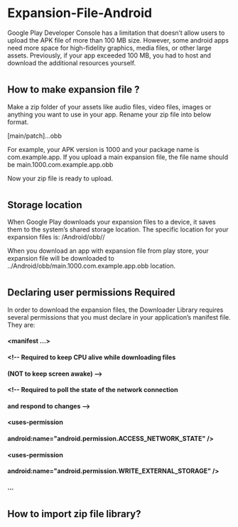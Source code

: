 # Expansion-File-Android

Google Play Developer Console has a limitation that doesn’t allow users to upload the APK file of more than 100 MB size. However, some android apps need more space for high-fidelity graphics, media files, or other large assets. Previously, if your app exceeded 100 MB, you had to host and download the additional resources yourself.
#
## How to make expansion file ?
Make a zip folder of your assets like audio files, video files, images or anything you want to use in your app. Rename your zip file into below format.

[main/patch].<expansion-version>.<package-name>.obb

For example, your APK version is 1000 and your package name is com.example.app. If you upload a main expansion file, the file name should be main.1000.com.example.app.obb

Now your zip file is ready to upload.
#
## Storage location
When Google Play downloads your expansion files to a device, it saves them to the system’s shared storage location. The specific location for your expansion files is: <shared-storage>/Android/obb/<package-name>/

 When you download an app with expansion file from play store, your expansion file will be downloaded to ../Android/obb/main.1000.com.example.app.obb location.
 #
 ## Declaring user permissions Required
In order to download the expansion files, the Downloader Library requires several permissions that you must declare in your application’s manifest file. They are:
####  <manifest ...>
####     <!-- Required to access Google Play Licensing -->
####     <uses-permission android:name="com.android.vending.CHECK_LICENSE" />
####      <!-- Required to download files from Google Play -->
####     <uses-permission android:name="android.permission.INTERNET" />
####      <!-- Required to keep CPU alive while downloading files
####         (NOT to keep screen awake) -->
####     <uses-permission android:name="android.permission.WAKE_LOCK" />
####      <!-- Required to poll the state of the network connection
####         and respond to changes -->
####     <uses-permission
####         android:name="android.permission.ACCESS_NETWORK_STATE" />
####      <!-- Required to check whether Wi-Fi is enabled -->
####     <uses-permission android:name="android.permission.ACCESS_WIFI_STATE"/>
####      <!-- Required to read and write the expansion files on shared storage -->
####     <uses-permission
####         android:name="android.permission.WRITE_EXTERNAL_STORAGE" />
####     ...
####  </manifest>
#
## How to import zip file library?

